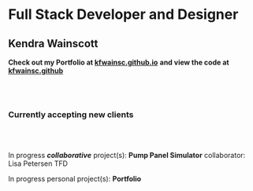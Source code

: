 # Full Stack Developer and Designer

## Kendra Wainscott

**Check out my Portfolio at [kfwainsc.github.io](https://kfwainsc.github.io/ "portfolio page hosted and updated through gitpages")**
**and view the code at [kfwainsc.github](https://github.com/kfwainsc/kfwainsc.github.io "portfolio page hosted and updated through gitpages")**

<br/>
<br/>

### Currently accepting new clients 

<br/>
<br/>

In progress ***collaborative*** project(s): 
**Pump Panel Simulator**  collaborator: Lisa Petersen TFD

In progress personal project(s): 
**Portfolio** 
